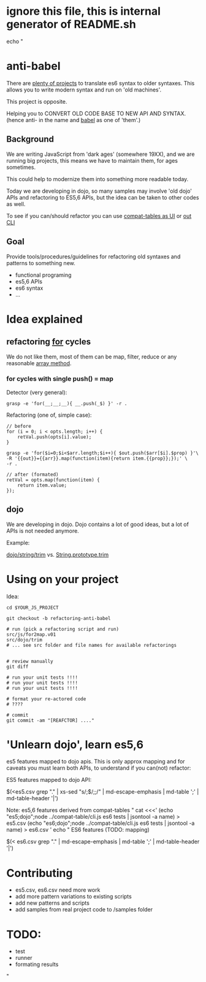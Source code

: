 # ignore this file, this is internal generator of README.sh

echo "
# anti-babel

There are [plenty of projects](https://github.com/addyosmani/es6-tools) to translate es6 syntax to older syntaxes.
This allows you to write modern syntax and run on 'old machines'.

This project is opposite.

Helping you to 
CONVERT OLD CODE BASE TO NEW API AND SYNTAX.
(hence anti- in the name and [babel](https://babeljs.io) as one of 'them'.)

## Background
We are writing JavaScript from 'dark ages' (somewhere 19XX), and 
we are running big projects, this means we have to maintain them,
for ages sometimes.

This could help to modernize them into something more readable today.

Today we are developing in dojo, so many samples may involve 'old dojo' APIs and 
refactoring to ES5,6 APIs, but the idea can be taken to other codes as well.

To see if you can/should refactor you can use [compat-tables as UI](https://kangax.github.io/compat-table/es6/) 
or [out CLI](https://github.com/gratex/compat-table)

## Goal

Provide tools/procedures/guidelines for refactoring old syntaxes and patterns to something new.

- functional programing
- es5,6 APIs
- es6 syntax
- ...

# Idea explained

## refactoring [for](https://developer.mozilla.org/en-US/docs/Web/JavaScript/Reference/Statements/for) cycles

We do not like them, most of them can be map, filter, reduce 
or any reasonable [array method](https://developer.mozilla.org/en-US/docs/Web/JavaScript/Reference/Global_Objects/Array).

### for cycles with single push() = map

Detector (very general):

	grasp -e 'for(__;__;__){ __.push(_$) }' -r .

Refactoring (one of, simple case):

	// before
	for (i = 0; i < opts.length; i++) {
	    retVal.push(opts[i].value);
	}

 	grasp -e 'for($i=0;$i<$arr.length;$i++){ $out.push($arr[$i].$prop) }'\
 	-R '{{out}}={{arr}}.map(function(item){return item.{{prop}};});' \
 	-r .

	// after (formated)
	retVal = opts.map(function(item) {
    	return item.value;
	});

## dojo

We are developing in dojo.
Dojo contains a lot of good ideas, but a lot of APIs is not needed anymore.

Example: 

[dojo/string/trim](https://dojotoolkit.org/reference-guide/1.7/dojo/string/trim.html) vs.
[String.prototype.trim](https://developer.mozilla.org/en-US/docs/Web/JavaScript/Reference/Global_Objects/String/Trim) 


# Using on your project

Idea:

	cd $YOUR_JS_PROJECT
	
	git checkout -b refactoring-anti-babel

	# run (pick a refactoring script and run)
	src/js/for2map.v01
	src/dojo/trim
	# ... see src folder and file names for available refactorings


	# review manually
	git diff

	# run your unit tests !!!!
	# run your unit tests !!!!
	# run your unit tests !!!!
	
	# format your re-actored code
	# ????

	# commit 
	git commit -am "[REAFCTOR] ...."

# 'Unlearn dojo', learn es5,6

es5 features mapped to dojo apis. This is only approx mapping and
for caveats you must learn both APIs, to understand if you can(not) refactor:

ES5 features mapped to dojo API:

$(<es5.csv grep "." | xs-sed "s/;$/;;/" | md-escape-emphasis | md-table '\;' | md-table-header '|')

Note: es5,6 features derived from compat-tables
"
cat <<<'
	(echo "es5;dojo";node ../compat-table/cli.js es6 tests | jsontool -a name) > es5.csv
	(echo "es6;dojo";node ../compat-table/cli.js es6 tests | jsontool -a name) > es6.csv
'
echo "
ES6 features (TODO: mapping)

$(< es6.csv grep "." | md-escape-emphasis | md-table '\;' | md-table-header '|')

# Contributing

- es5.csv, es6.csv need more work
- add more pattern variations to existing scripts
- add new patterns and scripts
- add samples from real project code to /samples folder

# TODO:

- test
- runner
- formating results



"









	









